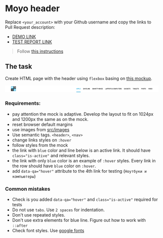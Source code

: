 # Moyo header
Replace `<your_account>` with your Github username and copy the links to Pull Request description:
- [DEMO LINK](https://nolikest.github.io/layout_moyo-header/)
- [TEST REPORT LINK](https://nolikest.github.io/layout_moyo-header/report/html_report/)

> Follow [this instructions](https://github.com/mate-academy/layout_task-guideline#how-to-solve-the-layout-tasks-on-github)

## The task
Create HTML page with the header using `flexbox` basing on [this mockup](https://www.figma.com/file/KAV1NnDp7hgQtPnaD6XdOcnG/Moyo-Header?node-id=0%3A1).

![screenshot](./references/header-example.png)

### Requirements:
- pay attention the mock is adaptive. Develop the layout to fit on 1024px and 1200px the same as on the mock.
- reset browser default margins
- use images from [src/images](src/images)
- Use semantic tags. `<header>`, `<nav>`
- change links styles on `:hover`
- follow styles from the mock
- the link with `blue` color and line below is an active link. It should have `class="is-active"` and relevant styles.
- the link with only `blue` color is an example of `:hover` styles. Every link in the row should have `blue` color on `:hover`. 
- add `data-qa="hover"` attribute to the 4th link for testing (`Ноутбуки и компьютеры`)


### Common mistakes
- Check is you added `data-qa="hover"` and `class="is-active"` required for tests
- Do not use `tabs`. Use `2 spaces` for indentation.
- Don't use repeated styles.
- Don't use extra elements for blue line. Figure out how to work with `::after`
- Check font styles. Use [google fonts](https://fonts.google.com/)
